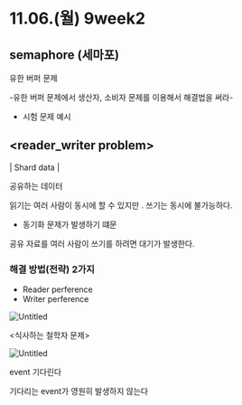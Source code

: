 # 11.06.(월) 9week2

## semaphore (세마포)

유한 버퍼 문제 <bounded buffer problem>

-유한 버퍼 문제에서 생산자, 소비자 문제를 이용해서 해결법을 써라-

- 시험 문제 예시

## <reader_writer problem>

  | Shard data |

공유하는 데이터

읽기는 여러 사람이 동시에 할 수 있지만 . 쓰기는 동시에 불가능하다.

- 동기화 문제가 발생하기 떄문

공유 자료를 여러 사람이 쓰기를 하려면 대기가 발생한다.

### 해결 방법(전략) 2가지

- Reader perference
- Writer perference

![Untitled](11%2006%20(%E1%84%8B%E1%85%AF%E1%86%AF)%209week2%20d73265209dc44a4e96b492929f49199a/Untitled.jpeg)

<식사하는 철학자 문제>

![Untitled](11%2006%20(%E1%84%8B%E1%85%AF%E1%86%AF)%209week2%20d73265209dc44a4e96b492929f49199a/Untitled%201.jpeg)

event 기다린다

기다리는 event가 영원히 발생하지 않는다